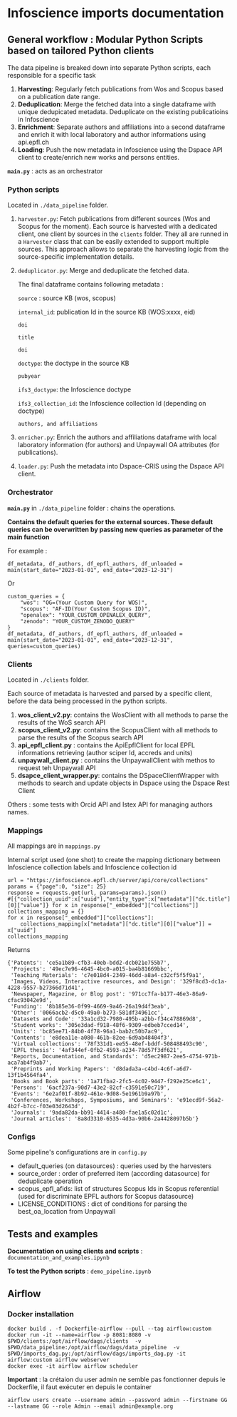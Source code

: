 # Infoscience imports documentation

## General workflow : Modular Python Scripts based on tailored Python clients

The data pipeline is breaked down into separate Python scripts, each responsible for a specific task

1. **Harvesting**: Regularly fetch publications from Wos and Scopus based on a publication date range.
2. **Deduplication**: Merge the fetched data into a single dataframe with unique dedupicated metadata.
   Deduplicate on the existing publicatioins in Infoscience
3. **Enrichment**: Separate authors and affiliations into a second dataframe and enrich it with local laboratory and author informations using api.epfl.ch 
4. **Loading**: Push the new metadata in Infoscience using the Dspace API client to create/enrich new works and persons entities.


**`main.py`** : acts as an orchestrator

### Python scripts

Located in `./data_pipeline` folder.

1. `harvester.py`: Fetch publications from different sources (Wos and Scopus for the moment). 
   Each source is harvested with a dedicated client, one client by sources in the `clients` folder. They all are runned in a `Harvester` class that can be easily extended to support multiple sources. This approach allows to separate the harvesting logic from the source-specific implementation details.
2. `deduplicator.py`: Merge and deduplicate the fetched data.

   The final dataframe contains following metadata :

   `source` : source KB (wos, scopus)

   `internal_id`: publication Id in the source KB (WOS:xxxx, eid)

   `doi`

   `title`

   `doi`

   `doctype`: the doctype in the source KB

   `pubyear`

   `ifs3_doctype`: the Infoscience doctype

   `ifs3_collection_id`: the Infoscience collection Id (depending on doctype)

   `authors, and affiliations`

3. `enricher.py`: Enrich the authors and affiliations dataframe with local laboratory information (for authors) and Unpaywall OA attributes (for publications).
4. `loader.py`: Push the metadata into Dspace-CRIS using the Dspace API client.

### Orchestrator 

**`main.py`** in `./data_pipeline` folder : chains the operations.

**Contains the default queries for the external sources. These default queries can be overwritten by passing new queries as parameter of the main function**

For example :

```
df_metadata, df_authors, df_epfl_authors, df_unloaded = main(start_date="2023-01-01", end_date="2023-12-31")
```

Or

```
custom_queries = {
    "wos": "OG=(Your Custom Query for WOS)",
    "scopus": "AF-ID(Your Custom Scopus ID)",
    "openalex": "YOUR_CUSTOM_OPENALEX_QUERY",
    "zenodo": "YOUR_CUSTOM_ZENODO_QUERY"
}
df_metadata, df_authors, df_epfl_authors, df_unloaded = main(start_date="2023-01-01", end_date="2023-12-31", queries=custom_queries)
```

### Clients

Located in `./clients` folder.

Each source of metadata is harvested and parsed by a specific client, before the data being processed in the python scripts.

1. **wos_client_v2.py**: contains the WosClient with all methods to parse the results of the WoS search API
2. **scopus_client_v2.py**: contains the ScopusClient with all methods to parse the results of the Scopus search API
3. **api_epfl_client.py** : contains the ApiEpflClient for local EPFL informations retrieving (author sciper Id, accreds and units)
4. **unpaywall_client.py** : contains the UnpaywallClient with methos to request teh Unpaywall API
5. **dsapce_client_wrapper.py**: contains the DSpaceClientWrapper with methods to search and update objects in Dspace using the Dspace Rest Client

Others : some tests with Orcid API and Istex API for managing authors names.

### Mappings

All mappings are in `mappings.py`

Internal script used (one shot) to create the mapping dictionary between Infoscience collection labels and Infoscience collection id

```
url = "https://infoscience.epfl.ch/server/api/core/collections"
params = {"page":0, "size": 25}
response = requests.get(url, params=params).json()
#[{"collection_uuid":x["uuid"],"entity_type":x["metadata"]["dc.title"][0]["value"]} for x in response["_embedded"]["collections"]]
collections_mapping = {}
for x in response["_embedded"]["collections"]:
    collections_mapping[x["metadata"]["dc.title"][0]["value"]] = x["uuid"]
collections_mapping
```

Returns

```
{'Patents': 'ce5a1b89-cfb3-40eb-bdd2-dcb021e755b7',
 'Projects': '49ec7e96-4645-4bc0-a015-ba4b81669bbc',
 'Teaching Materials': 'c7e018d4-2349-46dd-a8a4-c32cf5f5f9a1',
 'Images, Videos, Interactive resources, and Design': '329f8cd3-dc1a-4228-9557-b27366d71d41',
 'Newspaper, Magazine, or Blog post': '971cc7fa-b177-46e3-86a9-cfac93042e9d',
 'Funding': '8b185e36-0f99-4669-9a46-26a19d4f3eab',
 'Other': '0066acb2-d5c0-49a0-b273-581df34961cc',
 'Datasets and Code': '33a1cd32-7980-495b-a2bb-f34c478869d8',
 'Student works': '305e3dad-f918-48f6-9309-edbeb7cced14',
 'Units': 'bc85ee71-84b0-4f78-96a1-bab2c50b7ac9',
 'Contents': 'e8dea11e-a080-461b-82ee-6d9ab48404f3',
 'Virtual collections': '78f331d1-ee55-48ef-bddf-508488493c90',
 'EPFL thesis': '4af344ef-0fb2-4593-a234-78d57f3df621',
 'Reports, Documentation, and Standards': 'd5ec2987-2ee5-4754-971b-aca7ab4f9ab7',
 'Preprints and Working Papers': 'd8dada3a-c4bd-4c6f-a6d7-13f1b4564fa4',
 'Books and Book parts': '1a71fba2-2fc5-4c02-9447-f292e25ce6c1',
 'Persons': '6acf237a-90d7-43e2-82cf-c3591e50c719',
 'Events': '6e2af01f-8b92-461e-9d08-5e1961b9a97b',
 'Conferences, Workshops, Symposiums, and Seminars': 'e91ecd9f-56a2-4b2f-b7cc-f03e03d2643d',
 'Journals': '9ada82da-bb91-4414-a480-fae1a5c02d1c',
 'Journal articles': '8a8d3310-6535-4d3a-90b6-2a4428097b5b'}
```

### Configs

Some pipeline's configurations are in `config.py`

- default_queries (on datasources) : queries used by the harvesters
- source_order : order of preferred item (according datasource) for deduplicate operation
- scopus_epfl_afids: list of structures Scopus Ids in Scopus referential (used for discriminate EPFL authors for Scopus datasource)
- LICENSE_CONDITIONS : dict of conditions for parsing the best_oa_location from Unpaywall

## Tests and examples

**Documentation on using clients and scripts** : `documentation_and_examples.ipynb`

**To test the Python scripts** : `demo_pipeline.ipynb`

## Airflow

### Docker installation

```
docker build . -f Dockerfile-airflow --pull --tag airflow:custom
docker run -it --name=airflow -p 8081:8080 -v $PWD/clients:/opt/airflow/dags/clients  -v $PWD/data_pipeline:/opt/airflow/dags/data_pipeline  -v $PWD/imports_dag.py:/opt/airflow/dags/imports_dag.py -it airflow:custom airflow webserver
docker exec -it airflow airflow scheduler
```

**Important** : la crétaion du user admin ne semble pas fonctionner depuis le Dockerfile, il faut exécuter en depuis le container

```
airflow users create --username admin --password admin --firstname GG --lastname GG --role Admin --email admin@example.org
```




